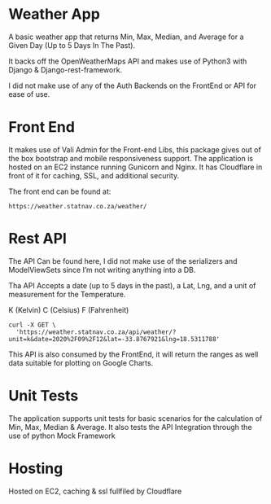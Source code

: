 # Weather App
A basic weather app that returns Min, Max, Median, and Average for a Given Day (Up to 5 Days In The Past). 

It backs off the OpenWeatherMaps API and makes use of Python3 with Django & Django-rest-framework. 

I did not make use of any of the Auth Backends on the FrontEnd or API for ease of use.

# Front End 

It makes use of Vali Admin for the Front-end Libs, this package gives out of the box bootstrap and mobile responsiveness support. The application is hosted on an EC2 instance running Gunicorn and Nginx. It has Cloudflare in front of it for caching, SSL, and additional security. 

The front end can be found at: 

```
https://weather.statnav.co.za/weather/
```

# Rest API 

The API Can be found here, I did not make use of the serializers and ModelViewSets since I’m not writing anything into a DB.

Tha API Accepts a date (up to 5 days in the past), a Lat, Lng, and a unit of measurement for the Temperature. 

K (Kelvin)
C (Celsius)
F (Fahrenheit)

```
curl -X GET \
  'https://weather.statnav.co.za/api/weather/?unit=k&date=2020%2F09%2F12&lat=-33.8767921&lng=18.5311788'
 ```
 
This API is also consumed by the FrontEnd, it will return the ranges as well data suitable for plotting on Google Charts. 

# Unit Tests

The application supports unit tests for basic scenarios for the calculation of Min, Max, Median & Average. 
It also tests the API Integration through the use of python Mock Framework 

# Hosting

Hosted on EC2, caching & ssl fullfiled by Cloudflare 

